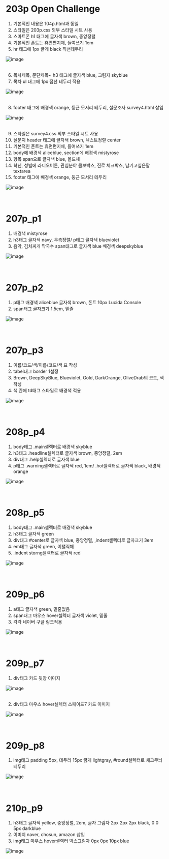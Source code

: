 # 203p Open Challenge

1. 기본적인 내용은 104p.html과 동일
2. 스타일은 203p.css 외부 스타일 시트 사용
3. 스마트폰 h1 태그에 글자색 brown, 중앙정렬
4. 기본적인 폰트는 휴면편지체, 들여쓰기 1em
5. hr 태그에 1px 굵게 black 직선테두리
   
![image](https://github.com/rudgh4493/WebProgramming/assets/70314961/a40e317e-a2eb-4406-be93-cedf6987397b)
<br><br>

6. 목차제목, 문단제목~ h3 태그에 글자색 blue, 그림자 skyblue 
7. 목차 ul 태그에 1px 점선 테두리 적용
   
![image](https://github.com/rudgh4493/WebProgramming/assets/70314961/a67c9a57-b02f-48af-8b64-c71affd8b68b)
<br><br>

8. footer 태그에 배경색 orange, 둥근 모서리 테두리, 설문조사 survey4.html 삽입

![image](https://github.com/rudgh4493/WebProgramming/assets/70314961/e9e4490a-275d-4081-b2f9-3be7380a1438)
<br><br>

9. 스타일은 survey4.css 외부 스타일 시트 사용
10. 설문지 header 태그에 글자색 brown, 텍스트정렬 center
11. 기본적인 폰트는 휴면편지체, 들여쓰기 1em
12. body에 배경색 aliceblue, section에 배경색 mistyrose 
13. 항목 span으로 글자색 blue, 볼드체
14. 학년, 성별에 라디오버튼, 관심분야 콤보박스, 진로 체크박스, 남기고싶은말 textarea 
15. footer 태그에 배경색 orange, 둥근 모서리 테두리

![image](https://github.com/rudgh4493/WebProgramming/assets/70314961/bb8dc51c-e2b7-4563-999e-09b66ac94253)
<br><br><br>


# 207p_p1

1. 배경색 mistyrose
2. h3태그 글자색 navy, 우측정렬/ p태그 글자색 blueviolet
3. 음악, 김치찌개 막국수 span태그로 글자색 blue 배경색 deepskyblue 

![image](https://github.com/rudgh4493/WebProgramming/assets/70314961/bef955eb-6d13-4558-8181-8dccc8549682)
<br><br><br>


# 207p_p2

1. p태그 배경색 aliceblue 글자색 brown, 폰트 10px Lucida Console
2. span태그 글자크기 1.5em, 밑줄

![image](https://github.com/rudgh4493/WebProgramming/assets/70314961/324970a3-c503-4f13-8784-0d2c28312c90)
<br><br><br>


# 207p_p3

1. 이름/코드/색/이름/코드/색 표 작성
2. tabel태그 border 1설정
3. Brown, DeepSkyBlue, Blueviolet, Gold, DarkOrange, OliveDrab의 코드, 색 작성
4. 색 칸에 td태그 스타일로 배경색 적용
   
![image](https://github.com/rudgh4493/WebProgramming/assets/70314961/bb81d309-88ab-43f3-89ad-14f6de4912ba)
<br><br><br>


# 208p_p4

1. body태그 .main셀렉터로 배경색 skyblue
2. h3태그 .headline셀렉터로 글자색 brown, 중앙정렬, 2em
3. div태그 .help셀렉터로 글자색 blue
4. p태그 .warning셀렉터로 글자색 red, 1em/ .hot셀렉터로 글자색 black, 배경색 orange

![image](https://github.com/rudgh4493/WebProgramming/assets/70314961/db95b083-dba0-4c86-88a6-5d3d6cdf61b8)
<br><br><br>


# 208p_p5
1. body태그 .main셀렉터로 배경색 skyblue
2. h3태그 글자색 green
3. div태그 #center로 글자섹 blue, 중앙정렬, ,indent셀렉터로 글자크기 3em 
4. em태그 글자색 green, 이탤릭체
5. .indent storng셀렉터로 글자색 red

![image](https://github.com/rudgh4493/WebProgramming/assets/70314961/e3d1f3b8-5201-4711-8830-a42e1e7e17e4)
<br><br><br>


# 209p_p6

1. a태그 글자색 green, 밑줄없음
2. span태그 마우스 hover셀렉터 글자색 violet, 밑줄
3. 각각 네이버 구글 링크적용

![image](https://github.com/rudgh4493/WebProgramming/assets/70314961/933b2707-061d-44e4-8188-0f52ef2a7562)
<br><br><br>


# 209p_p7

1. div태그 카드 뒷장 이미지
   
![image](https://github.com/rudgh4493/WebProgramming/assets/70314961/ac067d40-2d4a-41d0-9875-5ce72b49c51b)
<br><br>

2. div태그 마우스 hover셀렉터 스페이드7 카드 이미지
   
![image](https://github.com/rudgh4493/WebProgramming/assets/70314961/edd6337f-94a1-4c22-9609-7053870fe7ef)
<br><br><br>


# 209p_p8

1. img태그 padding 5px, 테두리 15px 굵게 lightgray, #round셀렉터로 체크무늬 테두리
   
![image](https://github.com/rudgh4493/WebProgramming/assets/70314961/f91ffced-a751-4064-b251-224048e588fe)
<br><br><br>


# 210p_p9

1. h3태그 글자색 yellow, 중앙정렬, 2em, 글자 그림자 2px 2px 2px black, 0 0 5px darkblue
2. 이미지 naver, chosun, amazon 삽입
3. img태그 마우스 hover셀렉터 박스그림자 0px 0px 10px blue

![image](https://github.com/rudgh4493/WebProgramming/assets/70314961/2d19964a-12ce-48b0-a691-6e02f5648a98)
<br><br><br>

